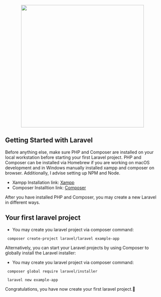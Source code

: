 <p align="center"><a href="https://laravel.com" target="_blank"><img src="https://raw.githubusercontent.com/laravel/art/master/logo-lockup/5%20SVG/2%20CMYK/1%20Full%20Color/laravel-logolockup-cmyk-red.svg" width="400"></a></p>

## Getting Started with Laravel

Before anything else, make sure PHP and Composer are installed on your local workstation before starting your first Laravel project. PHP and Composer can be installed via Homebrew if you are working on macOS development and in Windows manually installed xampp and composer on browser. Additionally, I advise setting up NPM and Node.

- Xampp Installation link: [Xampp](https://www.apachefriends.org/download.html)
- Composer Installtion link: [Composer](https://getcomposer.org/download/)

After you have installed PHP and Composer, you may create a new Laravel in different ways.

## Your first laravel project

- You may create you laravel project via composer command:
```
 composer create-project laravel/laravel example-app
```

Alternatively, you can start your Laravel projects by using Composer to globally install the Laravel installer:

- You may create you laravel project via composer command:
```
 composer global require laravel/installer
 
 laravel new example-app
```

Congratulations, you have now create your first laravel project.🥳


